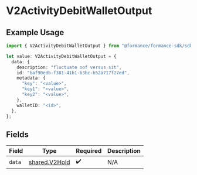 # V2ActivityDebitWalletOutput

## Example Usage

```typescript
import { V2ActivityDebitWalletOutput } from "@formance/formance-sdk/sdk/models/shared";

let value: V2ActivityDebitWalletOutput = {
  data: {
    description: "fluctuate oof versus sit",
    id: "baf90edb-f381-41b1-b3bc-b52a717f27ed",
    metadata: {
      "key": "<value>",
      "key1": "<value>",
      "key2": "<value>",
    },
    walletID: "<id>",
  },
};
```

## Fields

| Field                                                 | Type                                                  | Required                                              | Description                                           |
| ----------------------------------------------------- | ----------------------------------------------------- | ----------------------------------------------------- | ----------------------------------------------------- |
| `data`                                                | [shared.V2Hold](../../../sdk/models/shared/v2hold.md) | :heavy_check_mark:                                    | N/A                                                   |